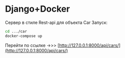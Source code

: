 # Django+Docker
Сервер в стиле Rest-api для объекта Car
Запуск:
```sh
cd .../car
docker-compose up
```
Перейти по ссылке ->>> [http://127.0.0.1:8000/api/cars/](http://127.0.0.1:8000/api/cars/)
